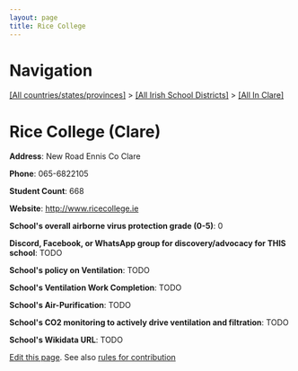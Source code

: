 ```yaml
---
layout: page
title: Rice College
---
```

# Navigation

[[All countries/states/provinces]](../../..) > [[All Irish School Districts]](../..) > [[All In Clare]](..)

# Rice College (Clare)

**Address**: New Road Ennis Co Clare

**Phone**: 065-6822105

**Student Count**: 668

**Website**: <http://www.ricecollege.ie>

**School's overall airborne virus protection grade (0-5)**: 0

**Discord, Facebook, or WhatsApp group for discovery/advocacy for THIS school**: TODO

**School's policy on Ventilation**: TODO

**School's Ventilation Work Completion**: TODO

**School's Air-Purification**: TODO

**School's CO2 monitoring to actively drive ventilation and filtration**: TODO

**School's Wikidata URL**: TODO


[Edit this page](https://github.com/ventilate-schools/Ireland/edit/main/./Clare/Rice_College.md). See also [rules for contribution](../../../contribution-rules/)